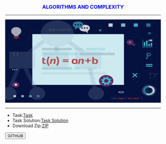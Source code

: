 <html>
  <body>
  <b><h3 style="text-align:center; color:blue;"> ALGORITHMS AND COMPLEXITY</h3></b>
    <hr>
    <img src="https://github.com/vasnastos/Page_Images/blob/master/algorithms.jpg?raw=true" width="1024" height="270">
     <hr>
     <ul>
       <li>Task:<a href="https://github.com/vasnastos/Algorithms_and_complexity/blob/main/algo_complexity.pdf">Task</a></li>
       <li>Task Solution:<a href="">Task Solution</a></li>
       <li>Download Zip:<a href="https://github.com/vasnastos/Algorithms_and_complexity/archive/main.zip">ZIP</a></li>
       </ul>
    <input type="button" onclick="https://github.com/vasnastos" value="GITHUB" margin-left="190px;">
  </body>
  </html>

